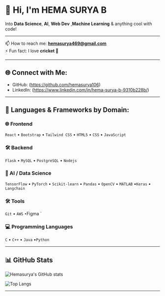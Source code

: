 # 👋 Hi, I'm HEMA SURYA B

Into **Data Science**, **AI**, **Web Dev** ,**Machine Learning** & anything cool with code!

---
📫 How to reach me: **hemasurya469@gmail.com**   
⚡ Fun fact: I love **cricket 🏏**

---

## 🌐 Connect with Me:

- GitHub: (https://github.com/hemasurya106)
- LinkedIn: (https://www.linkedin.com/in/hema-surya-b-9310b228b/)

---

## 🧠 Languages & Frameworks by Domain:

### 🌐 Frontend
`React` • `Bootstrap` • `Tailwind CSS` • `HTML5` • `CSS` • `JavaScript`

### 🛠 Backend
`Flask` • `MySQL` • `PostgreSQL` • `Nodejs`

### 🧠 AI / Data Science
`TensorFlow` • `PyTorch` • `Scikit-learn` • `Pandas` • `OpenCV` • `MATLAB` •`Keras` • `Langchain` 

### 🛠 Tools 
`Git`  • `AWS` ` • `Figma `

### 💻 Programming Languages
`C` • `C++` • `Java` •`Python` 

---
## 📊 GitHub Stats

![Hemasurya's GitHub stats](https://github-readme-stats.vercel.app/api?username=hemasurya106&show_icons=true&theme=radical)

![Top Langs](https://github-readme-stats.vercel.app/api/top-langs/?username=hemasurya106&layout=compact&theme=radical)


---

